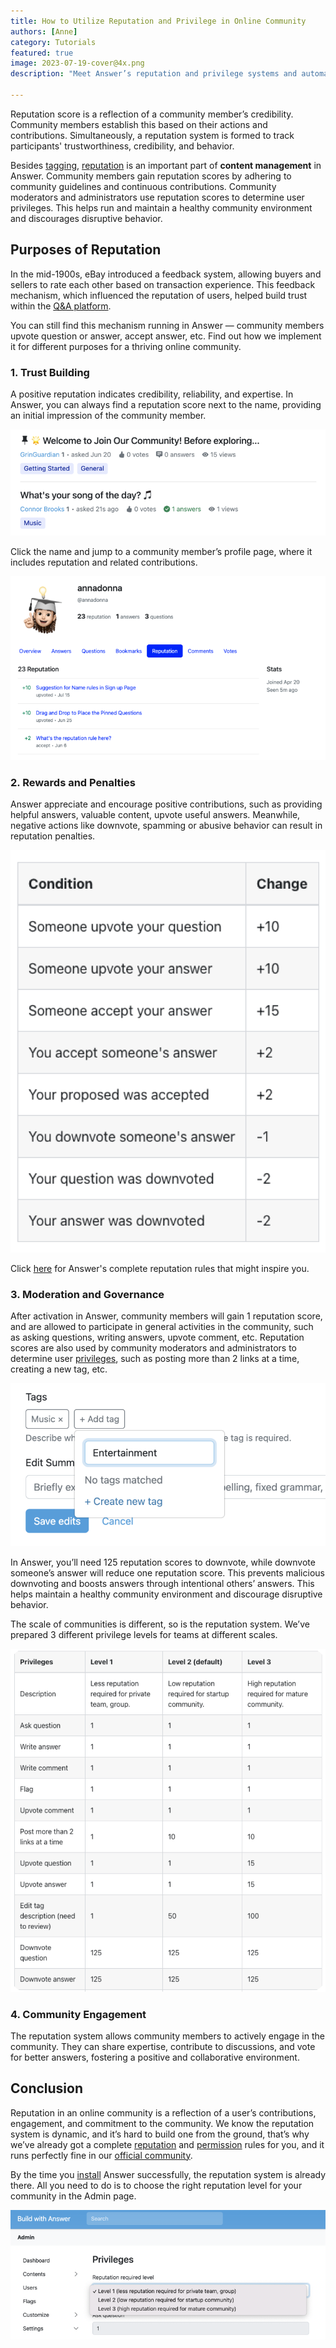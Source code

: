 ```yaml
---
title: How to Utilize Reputation and Privilege in Online Community
authors: [Anne]
category: Tutorials
featured: true
image: 2023-07-19-cover@4x.png
description: "Meet Answer’s reputation and privilege systems and automate them for efficient community content management. "

---
```


Reputation score is a reflection of a community member’s credibility. Community members establish this based on their actions and contributions. Simultaneously, a reputation system is formed to track participants' trustworthiness, credibility, and behavior.

Besides [tagging](../2023-07-11-the-what-why-using-tags-for-online-community/index.md), [reputation](https://answer.dev/docs/recipes/contents/reputation) is an important part of **content management** in Answer. Community members gain reputation scores by adhering to community guidelines and continuous contributions. Community moderators and administrators use reputation scores to determine user privileges. This helps run and maintain a healthy community environment and discourages disruptive behavior.

## Purposes of Reputation
In the mid-1900s, eBay introduced a feedback system, allowing buyers and sellers to rate each other based on transaction experience. This feedback mechanism, which influenced the reputation of users, helped build trust within the [Q&A platform](../2023-05-12-what-is-q-and-a-platform-and-how-to-use-it/index.md). 

You can still find this mechanism running in Answer — community members upvote question or answer, accept answer, etc. Find out how we implement it for different purposes for a thriving online community. 

### 1. Trust Building          
A positive reputation indicates credibility, reliability, and expertise. In Answer, you can always find a reputation score next to the name, providing an initial impression of the community member.

![Reputation Score Next to Community Member in Answer](TrustBuilding1.png)

Click the name and jump to a community member’s profile page, where it includes reputation and related contributions.

![Community Member Profile in Answer](TrustBuilding2.png)

### 2. Rewards and Penalties    
Answer appreciate and encourage positive contributions, such as providing helpful answers, valuable content, upvote useful answers. Meanwhile, negative actions like downvote, spamming or abusive behavior can result in reputation penalties. 

![Reputation Rules in Answer](RewardsandPenalties.png)

Click [here](https://answer.dev/docs/recipes/contents/reputation) for Answer's complete reputation rules that might inspire you.

### 3. Moderation and Governance
After activation in Answer, community members will gain 1 reputation score, and are allowed to participate in general activities in the community, such as asking questions, writing answers, upvote comment, etc. Reputation scores are also used by community moderators and administrators to determine user [privileges](https://answer.dev/docs/recipes/contents/permission), such as posting more than 2 links at a time, creating a new tag, etc. 

![Add a New Tag in Answer](AddaNewTag.png)

In Answer, you’ll need 125 reputation scores to downvote, while downvote someone’s answer will reduce one reputation score. This prevents malicious downvoting and boosts answers through intentional others’ answers. This helps maintain a healthy community environment and discourage disruptive behavior. 

The scale of communities is different, so is the reputation system. We’ve prepared 3 different privilege levels for teams at different scales. 

![Levels of Privileges in Answer](LevelsofPrivileges.png)

### 4. Community Engagement
The reputation system allows community members to actively engage in the community. They can share expertise, contribute to discussions, and vote for better answers, fostering a positive and collaborative environment.

## Conclusion
Reputation in an online community is a reflection of a user’s contributions, engagement, and commitment to the community. We know the reputation system is dynamic, and it’s hard to build one from the ground, that’s why we’ve already got a complete [reputation](https://answer.dev/docs/recipes/contents/reputation) and [permission](https://answer.dev/docs/recipes/contents/permission) rules for you, and it runs perfectly fine in our [official community](https://meta.answer.dev/).

By the time you [install](https://answer.dev/docs/installation) Answer successfully, the reputation system is already there. All you need to do is to choose the right reputation level for your community in the Admin page. 

![Chose Privileges Level in Answer Admin](PrivilegesLevel.png)


